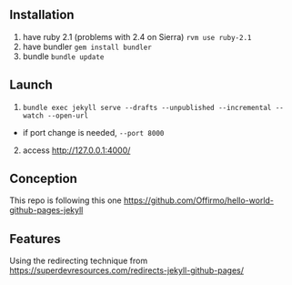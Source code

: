 
## Installation
1. have ruby 2.1 (problems with 2.4 on Sierra) `rvm use ruby-2.1`
2. have bundler `gem install bundler`
3. bundle `bundle update`


## Launch
1. `bundle exec jekyll serve --drafts --unpublished --incremental --watch --open-url`
  * if port change is needed, `--port 8000`
2. access http://127.0.0.1:4000/


## Conception
This repo is following this one https://github.com/Offirmo/hello-world-github-pages-jekyll


## Features

Using the redirecting technique from https://superdevresources.com/redirects-jekyll-github-pages/

